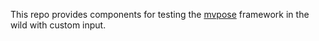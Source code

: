 This repo provides components for testing the [mvpose](https://github.com/zju3dv/mvpose) framework in the wild with custom input.
